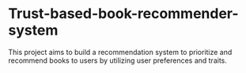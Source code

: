 # Trust-based-book-recommender-system

This project aims to build a recommendation system to prioritize and recommend books to users by utilizing user preferences and traits.
